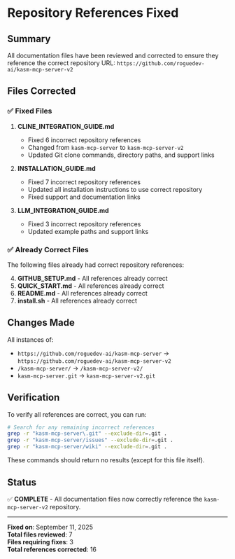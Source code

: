 # Repository References Fixed

## Summary

All documentation files have been reviewed and corrected to ensure they reference the correct repository URL: `https://github.com/roguedev-ai/kasm-mcp-server-v2`

## Files Corrected

### ✅ Fixed Files

1. **CLINE_INTEGRATION_GUIDE.md**
   - Fixed 6 incorrect repository references
   - Changed from `kasm-mcp-server` to `kasm-mcp-server-v2`
   - Updated Git clone commands, directory paths, and support links

2. **INSTALLATION_GUIDE.md**
   - Fixed 7 incorrect repository references  
   - Updated all installation instructions to use correct repository
   - Fixed support and documentation links

3. **LLM_INTEGRATION_GUIDE.md**
   - Fixed 3 incorrect repository references
   - Updated example paths and support links

### ✅ Already Correct Files

The following files already had correct repository references:

4. **GITHUB_SETUP.md** - All references already correct
5. **QUICK_START.md** - All references already correct
6. **README.md** - All references already correct
7. **install.sh** - All references already correct

## Changes Made

All instances of:
- `https://github.com/roguedev-ai/kasm-mcp-server` → `https://github.com/roguedev-ai/kasm-mcp-server-v2`
- `/kasm-mcp-server/` → `/kasm-mcp-server-v2/`
- `kasm-mcp-server.git` → `kasm-mcp-server-v2.git`

## Verification

To verify all references are correct, you can run:

```bash
# Search for any remaining incorrect references
grep -r "kasm-mcp-server\.git" --exclude-dir=.git .
grep -r "kasm-mcp-server/issues" --exclude-dir=.git .
grep -r "kasm-mcp-server/wiki" --exclude-dir=.git .
```

These commands should return no results (except for this file itself).

## Status

✅ **COMPLETE** - All documentation files now correctly reference the `kasm-mcp-server-v2` repository.

---

**Fixed on**: September 11, 2025  
**Total files reviewed**: 7  
**Files requiring fixes**: 3  
**Total references corrected**: 16
